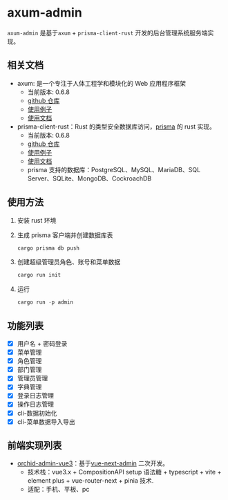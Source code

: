# axum-admin

`axum-admin` 是基于`axum` + `prisma-client-rust` 开发的后台管理系统服务端实现。

## 相关文档

- axum: 是一个专注于人体工程学和模块化的 Web 应用程序框架
  - 当前版本: 0.6.8
  - [github 仓库](https://github.com/tokio-rs/axum)
  - [使用例子](https://github.com/tokio-rs/axum/tree/main/examples)
  - [使用文档](https://docs.rs/axum)
- prisma-client-rust：Rust 的类型安全数据库访问，[prisma](https://github.com/prisma/prisma) 的 rust 实现。
  - 当前版本: 0.6.8
  - [github 仓库](https://github.com/Brendonovich/prisma-client-rust)
  - [使用例子](https://github.com/Brendonovich/prisma-client-rust/tree/main/examples)
  - [使用文档](https://prisma.brendonovich.dev/)
  - prisma 支持的数据库：PostgreSQL、MySQL、MariaDB、SQL Server、SQLite、MongoDB、CockroachDB

## 使用方法

1. 安装 rust 环境

2. 生成 prisma 客户端并创建数据库表

   ```rust
   cargo prisma db push
   ```

3. 创建超级管理员角色、账号和菜单数据
   ```rust
   cargo run init
   ```
4. 运行
   ```rust
   cargo run -p admin
   ```

## 功能列表

- [x] 用户名 + 密码登录
- [x] 菜单管理
- [x] 角色管理
- [x] 部门管理
- [x] 管理员管理
- [x] 字典管理
- [x] 登录日志管理
- [x] 操作日志管理
- [x] cli-数据初始化
- [x] cli-菜单数据导入导出

## 前端实现列表

- [orchid-admin-vue3](https://github.com/orchid-admin/orchid-admin-vue3)：基于[vue-next-admin](https://gitee.com/lyt-top/vue-next-admin) 二次开发。
  - 技术栈：vue3.x + CompositionAPI setup 语法糖 + typescript + vite + element plus + vue-router-next + pinia 技术.
  - 适配：手机、平板、pc
